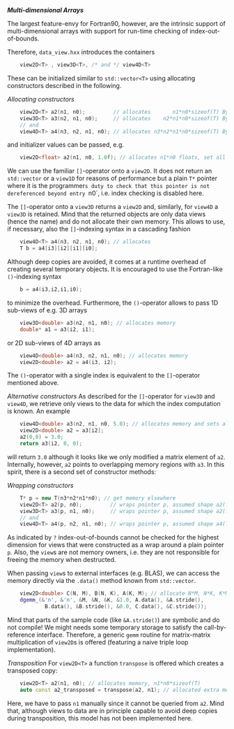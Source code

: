 ***Multi-dimensional Arrays***

The largest feature-envy for Fortran90, however, are the intrinsic support of
multi-dimensional arrays with support for run-time checking of index-out-of-bounds.

Therefore, `data_view.hxx` introduces the containers
```C++
    view2D<T> , view3D<T>, /* and */ view4D<T>
```
These can be initialized similar to `std::vector<T>` using allocating constructors
described in the following.

*Allocating constructors*
```C++
    view2D<T> a2(n1, n0);         // allocates       n1*n0*sizeof(T) Bytes
    view3D<T> a3(n2, n1, n0);     // allocates    n2*n1*n0*sizeof(T) Bytes
    // and
    view4D<T> a4(n3, n2, n1, n0); // allocates n3*n2*n1*n0*sizeof(T) Bytes
```
and initializer values can be passed, e.g.
```C++
    view2D<float> a2(n1, n0, 1.0f); // allocates n1*n0 floats, set all to value 1
```
We can use the familiar `[]`-operator onto a `view2D`.
It does not return an `std::vector` or a `view1D` for reasons of performance
but a plain `T*` pointer where it is the programmer`s duty to check that
this pointer is not dereferenced beyond entry `n0`, i.e. index checking is disabled here.

The `[]`-operator onto a `view3D` returns a `view2D` and, similarly,
for `view4D` a `view3D` is retained. Mind that the returned objects 
are only data views (hence the name) and do not allocate their own memory.
This allows to use, if necessary, also the `[]`-indexing syntax in a cascading fashion
```C++
    view4D<T> a4(n3, n2, n1, n0); // allocates
    T b = a4[i3][i2][i1][i0];
```
Although deep copies are avoided, it comes at a runtime overhead of creating 
several temporary objects. It is encouraged to use the Fortran-like `()`-indexing syntax
```C++
    b = a4(i3,i2,i1,i0);
```
to minimize the overhead.
Furthermore, the `()`-operator allows to pass 1D sub-views of e.g. 3D arrays
```C++
    view3D<double> a3(n2, n1, n0); // allocates memory
    double* a1 = a3(i2, i1);
```
or 2D sub-views of 4D arrays as
```C++
    view4D<double> a4(n3, n2, n1, n0); // allocates memory
    view2D<double> a2 = a4(i3, i2);
```
The `()`-operator with a single index is equivalent to the `[]`-operator mentioned above.

*Alternative constructors*
As described for the `[]`-operator for `view3D` and `view4D`,
we retrieve only views to the data for which the index computation is known.
An example
```C++
    view4D<double> a3(n2, n1, n0, 5.0); // allocates memory and sets all to 5.0
    view2D<double> a2 = a3[i2];
    a2(0,0) = 3.0;
    return a3(i2, 0, 0);
```
will return `3.0` although it looks like we only modified a matrix element of `a2`.
Internally, however, `a2` points to overlapping memory regions with `a3`.
In this spirit, there is a second set of constructor methods:

*Wrapping constructors*
```C++
    T* p = new T(n3*n2*n1*n0); // get memory elsewhere
    view2D<T> a2(p, n0);         // wraps pointer p, assumed shape a2(?, n0)
    view3D<T> a3(p, n1, n0);     // wraps pointer p, assumed shape a2(?, n1, n0)
    // and
    view4D<T> a4(p, n2, n1, n0); // wraps pointer p, assumed shape a4(?, n2, n1, n0)
```
As indicated by `?` index-out-of-bounds cannot be checked for the highest dimension
for views that were constructed as a wrap around a plain pointer `p`.
Also, the `view`s are not memory owners, i.e. they are not responsible for
freeing the memory when destructed.

When passing `view`s to external interfaces (e.g. BLAS), we can access the memory
directly via the `.data()` method known from `std::vector`.
```C++
    view2D<double> C(N, M), B(N, K), A(K, M); // allocate N*M, N*K, K*M doubles
    dgemm_(&'n', &'n', &M, &N, &K, &1.0, A.data(), &A.stride(),
            B.data(), &B.stride(), &0.0, C.data(), &C.stride());
```
Mind that parts of the sample code (like `&A.stride()`) are symbolic and do not compile!
We might needs some temporary storage to satisfy the call-by-reference interface.
Therefore, a generic `gemm` routine for matrix-matrix multiplication of `view2D`s is 
offered (featuring a naive triple loop implementation).

*Transposition*
For `view2D<T>` a function `transpose` is offered which creates a transposed copy:
```C++
    view2D<T> a2(n1, n0); // allocates memory, n1*n0*sizeof(T)
    auto const a2_transposed = transpose(a2, n1); // allocated extra memory, n0*n1*sizeof(T)
```
Here, we have to pass `n1` manually since it cannot be queried from `a2`.
Mind that, although views to data are in principle capable to avoid deep copies
during transposition, this model has not been implemented here.


